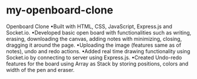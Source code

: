 # my-openboard-clone
Openboard Clone
•Built with HTML, CSS, JavaScript, Express.js and Socket.io.
•Developed basic open board with functionalities such as writing, erasing, downloading the canvas, adding notes with
minimizing, closing, dragging it around the page.
•Uploading the image (features same as of notes), undo and redo actions.
•Added real time drawing functionality using Socket.io by connecting to server using Express.js.
•Created Undo-redo features for the board using Array as Stack by storing positions, colors and width of the pen and
eraser.
